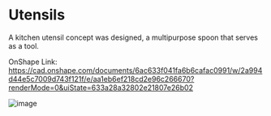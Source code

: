 # Utensils 

A kitchen utensil concept was designed, a multipurpose spoon that serves as a tool.

OnShape Link: https://cad.onshape.com/documents/6ac633f041fa6b6cafac0991/w/2a994d44e5c7009d743f121f/e/aa1eb6ef218cd2e96c266670?renderMode=0&uiState=633a28a32802e21807e26b02

![image](https://user-images.githubusercontent.com/76433448/193482476-58f79815-8a60-4393-9934-64e54db24439.png)
